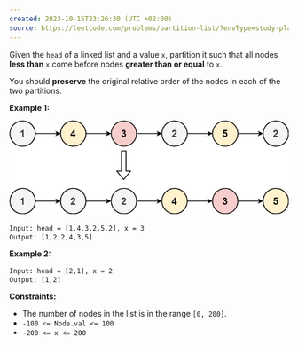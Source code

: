 ```yaml
---
created: 2023-10-15T23:26:30 (UTC +02:00)
source: https://leetcode.com/problems/partition-list/?envType=study-plan-v2&envId=top-interview-150
---
```

Given the `head` of a linked list and a value `x`, partition it such that all nodes **less than** `x` come before nodes **greater than or equal** to `x`.

You should **preserve** the original relative order of the nodes in each of the two partitions.

**Example 1:**

![img.png](img.png)

```
Input: head = [1,4,3,2,5,2], x = 3
Output: [1,2,2,4,3,5]

```

**Example 2:**

```
Input: head = [2,1], x = 2
Output: [1,2]

```

**Constraints:**

-   The number of nodes in the list is in the range `[0, 200]`.
-   `-100 <= Node.val <= 100`
-   `-200 <= x <= 200`
